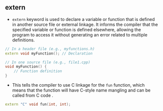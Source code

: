 ## extern
- `extern` keyword is used to declare a variable or function that is defined in another source file or external linkage. It informs the compiler that the specified variable or function is defined elsewhere, allowing the program to access it without generating an error related to multiple definitions.
```cpp
// In a header file (e.g., myfunctions.h)
extern void myFunction(); // Declaration

// In one source file (e.g., file1.cpp)
void myFunction() {
    // Function definition
}
```
- This tells the compiler to use C linkage for the `fun` function, which means that the function will have C-style name mangling and can be called from C code .
```cpp
extern "C" void fun(int, int);
```
